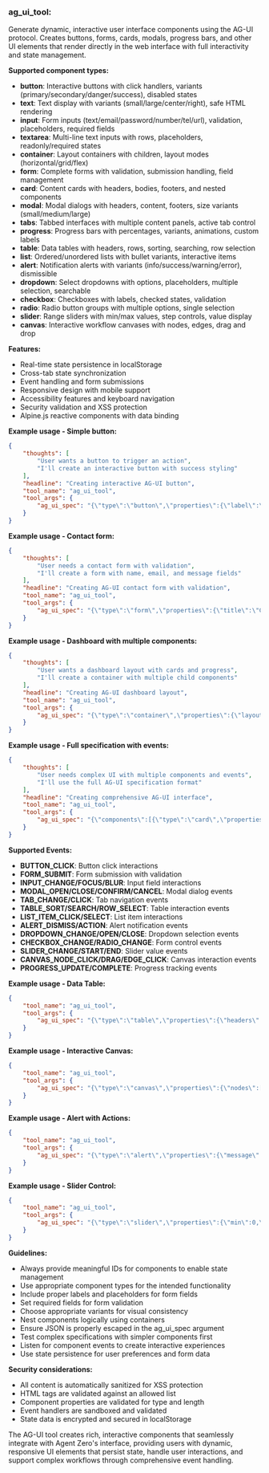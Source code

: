 ### ag_ui_tool:
Generate dynamic, interactive user interface components using the AG-UI protocol. Creates buttons, forms, cards, modals, progress bars, and other UI elements that render directly in the web interface with full interactivity and state management.

**Supported component types:**
- **button**: Interactive buttons with click handlers, variants (primary/secondary/danger/success), disabled states
- **text**: Text display with variants (small/large/center/right), safe HTML rendering
- **input**: Form inputs (text/email/password/number/tel/url), validation, placeholders, required fields
- **textarea**: Multi-line text inputs with rows, placeholders, readonly/required states
- **container**: Layout containers with children, layout modes (horizontal/grid/flex)
- **form**: Complete forms with validation, submission handling, field management
- **card**: Content cards with headers, bodies, footers, and nested components
- **modal**: Modal dialogs with headers, content, footers, size variants (small/medium/large)
- **tabs**: Tabbed interfaces with multiple content panels, active tab control
- **progress**: Progress bars with percentages, variants, animations, custom labels
- **table**: Data tables with headers, rows, sorting, searching, row selection
- **list**: Ordered/unordered lists with bullet variants, interactive items
- **alert**: Notification alerts with variants (info/success/warning/error), dismissible
- **dropdown**: Select dropdowns with options, placeholders, multiple selection, searchable
- **checkbox**: Checkboxes with labels, checked states, validation
- **radio**: Radio button groups with multiple options, single selection
- **slider**: Range sliders with min/max values, step controls, value display
- **canvas**: Interactive workflow canvases with nodes, edges, drag and drop

**Features:**
- Real-time state persistence in localStorage
- Cross-tab state synchronization
- Event handling and form submissions
- Responsive design with mobile support
- Accessibility features and keyboard navigation
- Security validation and XSS protection
- Alpine.js reactive components with data binding

**Example usage - Simple button:**
~~~json
{
    "thoughts": [
        "User wants a button to trigger an action",
        "I'll create an interactive button with success styling"
    ],
    "headline": "Creating interactive AG-UI button",
    "tool_name": "ag_ui_tool",
    "tool_args": {
        "ag_ui_spec": "{\"type\":\"button\",\"properties\":{\"label\":\"Click Me!\",\"variant\":\"success\"},\"events\":{\"click\":\"alert('Button clicked!')\"},\"id\":\"demo-btn\"}"
    }
}
~~~

**Example usage - Contact form:**
~~~json
{
    "thoughts": [
        "User needs a contact form with validation",
        "I'll create a form with name, email, and message fields"
    ],
    "headline": "Creating AG-UI contact form with validation",
    "tool_name": "ag_ui_tool",
    "tool_args": {
        "ag_ui_spec": "{\"type\":\"form\",\"properties\":{\"title\":\"Contact Us\",\"action\":\"/contact\",\"fields\":[{\"type\":\"text\",\"id\":\"name\",\"label\":\"Full Name\",\"required\":true},{\"type\":\"email\",\"id\":\"email\",\"label\":\"Email Address\",\"required\":true},{\"type\":\"textarea\",\"id\":\"message\",\"label\":\"Message\",\"placeholder\":\"Your message here...\"}],\"submit_label\":\"Send Message\"},\"id\":\"contact-form\"}"
    }
}
~~~

**Example usage - Dashboard with multiple components:**
~~~json
{
    "thoughts": [
        "User wants a dashboard layout with cards and progress",
        "I'll create a container with multiple child components"
    ],
    "headline": "Creating AG-UI dashboard layout",
    "tool_name": "ag_ui_tool",
    "tool_args": {
        "ag_ui_spec": "{\"type\":\"container\",\"properties\":{\"layout\":\"grid\"},\"children\":[{\"type\":\"card\",\"properties\":{\"title\":\"Welcome\",\"content\":\"Dashboard overview\"},\"id\":\"welcome-card\"},{\"type\":\"progress\",\"properties\":{\"label\":\"Project Progress\",\"value\":75,\"variant\":\"primary\",\"show_percentage\":true},\"id\":\"project-progress\"},{\"type\":\"button\",\"properties\":{\"label\":\"View Details\",\"variant\":\"primary\"},\"id\":\"details-btn\"}],\"id\":\"dashboard\"}"
    }
}
~~~

**Example usage - Full specification with events:**
~~~json
{
    "thoughts": [
        "User needs complex UI with multiple components and events",
        "I'll use the full AG-UI specification format"
    ],
    "headline": "Creating comprehensive AG-UI interface",
    "tool_name": "ag_ui_tool",
    "tool_args": {
        "ag_ui_spec": "{\"components\":[{\"type\":\"card\",\"properties\":{\"title\":\"User Profile\",\"content\":\"Manage your account settings\"},\"id\":\"profile-card\"},{\"type\":\"form\",\"properties\":{\"fields\":[{\"type\":\"text\",\"id\":\"username\",\"label\":\"Username\"},{\"type\":\"email\",\"id\":\"email\",\"label\":\"Email\"}]},\"id\":\"profile-form\"}],\"events\":[{\"type\":\"RUN_STARTED\",\"timestamp\":1234567890}]}"
    }
}
~~~

**Supported Events:**
- **BUTTON_CLICK**: Button click interactions
- **FORM_SUBMIT**: Form submission with validation
- **INPUT_CHANGE/FOCUS/BLUR**: Input field interactions
- **MODAL_OPEN/CLOSE/CONFIRM/CANCEL**: Modal dialog events
- **TAB_CHANGE/CLICK**: Tab navigation events
- **TABLE_SORT/SEARCH/ROW_SELECT**: Table interaction events
- **LIST_ITEM_CLICK/SELECT**: List item interactions
- **ALERT_DISMISS/ACTION**: Alert notification events
- **DROPDOWN_CHANGE/OPEN/CLOSE**: Dropdown selection events
- **CHECKBOX_CHANGE/RADIO_CHANGE**: Form control events
- **SLIDER_CHANGE/START/END**: Slider value events
- **CANVAS_NODE_CLICK/DRAG/EDGE_CLICK**: Canvas interaction events
- **PROGRESS_UPDATE/COMPLETE**: Progress tracking events

**Example usage - Data Table:**
~~~json
{
    "tool_name": "ag_ui_tool",
    "tool_args": {
        "ag_ui_spec": "{\"type\":\"table\",\"properties\":{\"headers\":[\"Name\",\"Email\",\"Status\"],\"rows\":[[\"John Doe\",\"john@example.com\",\"Active\"],[\"Jane Smith\",\"jane@example.com\",\"Inactive\"]],\"sortable\":true,\"searchable\":true},\"id\":\"users-table\"}"
    }
}
~~~

**Example usage - Interactive Canvas:**
~~~json
{
    "tool_name": "ag_ui_tool",
    "tool_args": {
        "ag_ui_spec": "{\"type\":\"canvas\",\"properties\":{\"nodes\":[{\"id\":\"start\",\"label\":\"Start\",\"position\":{\"x\":50,\"y\":100}},{\"id\":\"process\",\"label\":\"Process\",\"position\":{\"x\":200,\"y\":150}},{\"id\":\"end\",\"label\":\"End\",\"position\":{\"x\":350,\"y\":100}}],\"edges\":[{\"id\":\"e1\",\"source\":\"start\",\"target\":\"process\"},{\"id\":\"e2\",\"source\":\"process\",\"target\":\"end\"}]},\"id\":\"workflow-canvas\"}"
    }
}
~~~

**Example usage - Alert with Actions:**
~~~json
{
    "tool_name": "ag_ui_tool",
    "tool_args": {
        "ag_ui_spec": "{\"type\":\"alert\",\"properties\":{\"message\":\"Operation completed successfully!\",\"title\":\"Success\",\"variant\":\"success\",\"dismissible\":true},\"id\":\"success-alert\"}"
    }
}
~~~

**Example usage - Slider Control:**
~~~json
{
    "tool_name": "ag_ui_tool",
    "tool_args": {
        "ag_ui_spec": "{\"type\":\"slider\",\"properties\":{\"min\":0,\"max\":100,\"value\":50,\"step\":5,\"label\":\"Volume Level\",\"show_value\":true},\"id\":\"volume-slider\"}"
    }
}
~~~

**Guidelines:**
- Always provide meaningful IDs for components to enable state management
- Use appropriate component types for the intended functionality
- Include proper labels and placeholders for form fields
- Set required fields for form validation
- Choose appropriate variants for visual consistency
- Nest components logically using containers
- Ensure JSON is properly escaped in the ag_ui_spec argument
- Test complex specifications with simpler components first
- Listen for component events to create interactive experiences
- Use state persistence for user preferences and form data

**Security considerations:**
- All content is automatically sanitized for XSS protection
- HTML tags are validated against an allowed list
- Component properties are validated for type and length
- Event handlers are sandboxed and validated
- State data is encrypted and secured in localStorage

The AG-UI tool creates rich, interactive components that seamlessly integrate with Agent Zero's interface, providing users with dynamic, responsive UI elements that persist state, handle user interactions, and support complex workflows through comprehensive event handling.